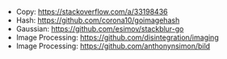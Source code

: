 - Copy: https://stackoverflow.com/a/33198436
- Hash: https://github.com/corona10/goimagehash
- Gaussian: https://github.com/esimov/stackblur-go
- Image Processing: https://github.com/disintegration/imaging
- Image Processing: https://github.com/anthonynsimon/bild
